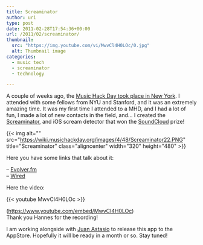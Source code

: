 ```yaml
---
title: Screaminator
author: uri
type: post
date: 2011-02-28T17:54:36+00:00
url: /2011/02/screaminator/
thumbnail:
  src: "https://img.youtube.com/vi/MwvCl4H0LOc/0.jpg"
  alt: Thumbnail image
categories:
  - music tech
  - screaminator
  - technology

---
```

A couple of weeks ago, the [Music Hack Day took place in New York][1]. I attended with some fellows from NYU and Stanford, and it was an extremely amazing time. It was my first time I attended to a MHD, and I had a lot of fun, I made a lot of new contacts in the field, and&#8230; I created the [Screaminator][2], and iOS scream detector that won the [SoundCloud][3] prize!

{{< img alt="" src="https://wiki.musichackday.org/images/4/48/Screaminator22.PNG" title="Screaminator" class="aligncenter" width="320" height="480" >}} 

Here you have some links that talk about it:

&#8211; [Evolver.fm][4]  
&#8211; [Wired][5]

Here the video:

{{< youtube MwvCl4H0LOc >}}</iframe>

(https://www.youtube.com/embed/MwvCl4H0LOc)  
Thank you Hannes for the recording!

I am working alongside with [Juan Astasio][6] to release this app to the AppStore. Hopefully it will be ready in a month or so. Stay tuned!

 [1]: https://nyc.musichackday.org/
 [2]: https://wiki.musichackday.org/index.php?title=Screaminator
 [3]: https://www.soundcloud.com
 [4]: https://evolver.fm/2011/02/15/with-screaminator-only-ios-can-hear-you-scream/
 [5]: https://www.wired.com/epicenter/2011/02/music-hack-day-nyc/all/1
 [6]: https://www.astasiototal.com